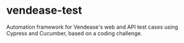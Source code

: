 # vendease-test
Automation framework for Vendease's web and API test cases using Cypress and Cucumber, based on a coding challenge.
